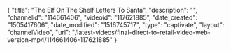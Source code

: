 {
    "title": "The Elf On The Shelf Letters To Santa",
    "description": "",
    "channelid": "114661406",
    "videoid": "117621885",
    "date_created": "1505417606",
    "date_modified": "1516745717",
    "type": "captivate",
    "layout": "channelVideo",
    "url": "\/latest-videos\/final-direct-to-retail-video-web-version-mp4\/114661406-117621885"
}